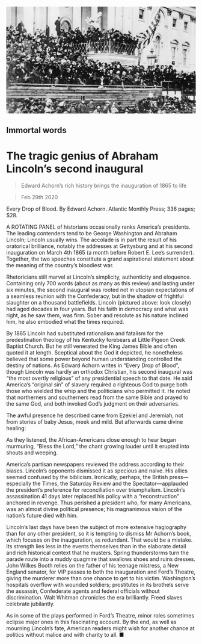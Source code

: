 ![](./images/20200229_BKP004_0.jpg)

## Immortal words

# The tragic genius of Abraham Lincoln’s second inaugural

> Edward Achorn’s rich history brings the inauguration of 1865 to life

> Feb 29th 2020

Every Drop of Blood. By Edward Achorn. Atlantic Monthly Press; 336 pages; $28.

A  ROTATING PANEL of historians occasionally ranks America’s presidents. The leading contenders tend to be George Washington and Abraham Lincoln; Lincoln usually wins. The accolade is in part the result of his oratorical brilliance, notably the addresses at Gettysburg and at his second inauguration on March 4th 1865 (a month before Robert E. Lee’s surrender). Together, the two speeches constitute a grand aspirational statement about the meaning of the country’s bloodiest war.

Rhetoricians still marvel at Lincoln’s simplicity, authenticity and eloquence. Containing only 700 words (about as many as this review) and lasting under six minutes, the second inaugural was rooted not in utopian expectations of a seamless reunion with the Confederacy, but in the shadow of frightful slaughter on a thousand battlefields. Lincoln (pictured above: look closely) had aged decades in four years. But his faith in democracy and what was right, as he saw them, was firm. Sober and resolute as his nature inclined him, he also embodied what the times required.

By 1865 Lincoln had substituted rationalism and fatalism for the predestination theology of his Kentucky forebears at Little Pigeon Creek Baptist Church. But he still venerated the King James Bible and often quoted it at length. Sceptical about the God it depicted, he nonetheless believed that some power beyond human understanding controlled the destiny of nations. As Edward Achorn writes in “Every Drop of Blood”, though Lincoln was hardly an orthodox Christian, his second inaugural was “the most overtly religious” of any presidential speech to that date. He said America’s “original sin” of slavery required a righteous God to purge both those who wielded the whip and the politicians who permitted it. He noted that northerners and southerners read from the same Bible and prayed to the same God, and both invoked God’s judgment on their adversaries.

The awful presence he described came from Ezekiel and Jeremiah, not from stories of baby Jesus, meek and mild. But afterwards came divine healing:

As they listened, the African-Americans close enough to hear began murmuring, “Bless the Lord,” the chant growing louder until it erupted into shouts and weeping.

America’s partisan newspapers reviewed the address according to their biases. Lincoln’s opponents dismissed it as specious and naive. His allies seemed confused by the biblicism. Ironically, perhaps, the British press—especially the Times, the Saturday Review and the Spectator—applauded the president’s preference for reconciliation over triumphalism. Lincoln’s assassination 41 days later replaced his policy with a “reconstruction” anchored in revenge. Thus perished a president who, for many Americans, was an almost divine political presence; his magnanimous vision of the nation’s future died with him.

Lincoln’s last days have been the subject of more extensive hagiography than for any other president, so it is tempting to dismiss Mr Achorn’s book, which focuses on the inauguration, as redundant. That would be a mistake. Its strength lies less in the events themselves than in the elaborate detail and rich historical context that he musters. Spring thunderstorms turn the parade route into a muddy quagmire that swallows shoes and ruins dresses. John Wilkes Booth relies on the father of his teenage mistress, a New England senator, for VIP passes to both the inauguration and Ford’s Theatre, giving the murderer more than one chance to get to his victim. Washington’s hospitals overflow with wounded soldiers; prostitutes in its brothels serve the assassin, Confederate agents and federal officials without discrimination. Walt Whitman chronicles the era brilliantly. Freed slaves celebrate jubilantly.

As in some of the plays performed in Ford’s Theatre, minor roles sometimes eclipse major ones in this fascinating account. By the end, as well as mourning Lincoln’s fate, American readers might wish for another chance at politics without malice and with charity to all. ■